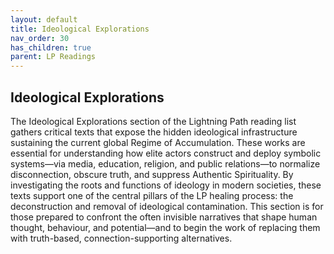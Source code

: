 ```yaml
---
layout: default
title: Ideological Explorations
nav_order: 30
has_children: true
parent: LP Readings
---
```

## Ideological Explorations

The Ideological Explorations section of the Lightning Path reading list gathers critical texts that expose the hidden ideological infrastructure sustaining the current global Regime of Accumulation. These works are essential for understanding how elite actors construct and deploy symbolic systems—via media, education, religion, and public relations—to normalize disconnection, obscure truth, and suppress Authentic Spirituality. By investigating the roots and functions of ideology in modern societies, these texts support one of the central pillars of the LP healing process: the deconstruction and removal of ideological contamination. This section is for those prepared to confront the often invisible narratives that shape human thought, behaviour, and potential—and to begin the work of replacing them with truth-based, connection-supporting alternatives.
